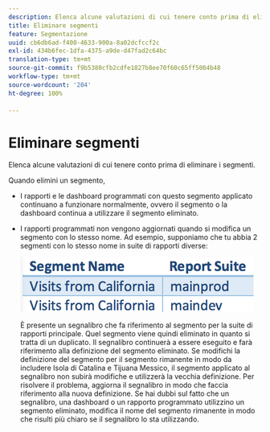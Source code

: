 ```yaml
---
description: Elenca alcune valutazioni di cui tenere conto prima di eliminare i segmenti.
title: Eliminare segmenti
feature: Segmentazione
uuid: cb6db6ad-f400-4633-900a-8a02dcfccf2c
exl-id: 434b6fec-1dfa-4375-a9de-d47fad2c64bc
translation-type: tm+mt
source-git-commit: f9b5380cfb2cdfe1827b8ee70f60c65ff5004b48
workflow-type: tm+mt
source-wordcount: '204'
ht-degree: 100%

---
```


# Eliminare segmenti

Elenca alcune valutazioni di cui tenere conto prima di eliminare i segmenti.

Quando elimini un segmento,

* I rapporti e le dashboard programmati con questo segmento applicato continuano a funzionare normalmente, ovvero il segmento o la dashboard continua a utilizzare il segmento eliminato.
* I rapporti programmati non vengono aggiornati quando si modifica un segmento con lo stesso nome. Ad esempio, supponiamo che tu abbia 2 segmenti con lo stesso nome in suite di rapporti diverse:

   ![](assets/duplicate_seg_names.png)

   È presente un segnalibro che fa riferimento al segmento per la suite di rapporti principale. Quel segmento viene quindi eliminato in quanto si tratta di un duplicato. Il segnalibro continuerà a essere eseguito e farà riferimento alla definizione del segmento eliminato. Se modifichi la definizione del segmento per il segmento rimanente in modo da includere Isola di Catalina e Tijuana Messico, il segmento applicato al segnalibro non subirà modifiche e utilizzerà la vecchia definizione. Per risolvere il problema, aggiorna il segnalibro in modo che faccia riferimento alla nuova definizione. Se hai dubbi sul fatto che un segnalibro, una dashboard o un rapporto programmato utilizzino un segmento eliminato, modifica il nome del segmento rimanente in modo che risulti più chiaro se il segnalibro lo sta utilizzando.

